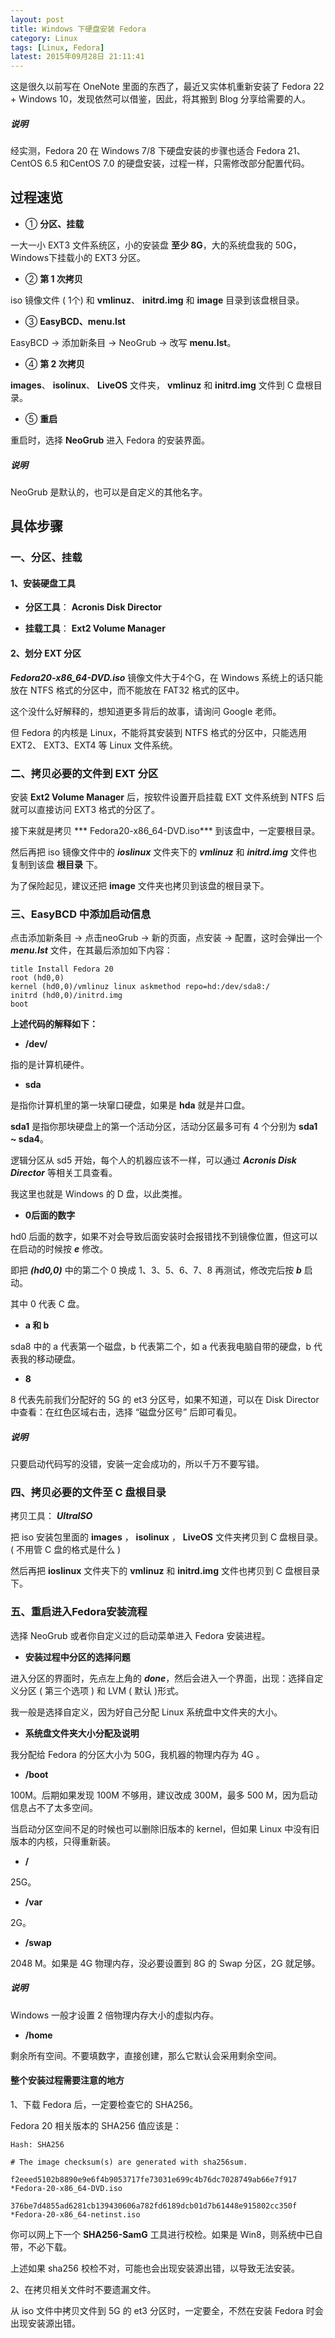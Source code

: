 ```yaml
---
layout: post
title: Windows 下硬盘安装 Fedora
category: Linux
tags: [Linux, Fedora]
latest: 2015年09月28日 21:11:41
---
```


这是很久以前写在 OneNote 里面的东西了，最近又实体机重新安装了 Fedora 22 + Windows 10，发现依然可以借鉴，因此，将其搬到 Blog 分享给需要的人。

##### **说明**

经实测，Fedora 20 在 Windows 7/8 下硬盘安装的步骤也适合 Fedora 21、CentOS 6.5 和CentOS 7.0 的硬盘安装，过程一样，只需修改部分配置代码。

过程速览
-

+ ① **分区、挂载**

一大一小 EXT3 文件系统区，小的安装盘 **至少 8G**，大的系统盘我的 50G，Windows下挂载小的 EXT3 分区。

+ ② **第 1 次拷贝**

iso 镜像文件 ( 1个) 和 **vmlinuz**、 **initrd.img** 和 **image** 目录到该盘根目录。

+ ③ **EasyBCD、menu.lst**

EasyBCD -> 添加新条目 -> NeoGrub -> 改写 **menu.lst**。

+ ④ **第 2 次拷贝**

**images**、 **isolinux**、 **LiveOS** 文件夹， **vmlinuz** 和 **initrd.img** 文件到 C 盘根目录。

+ ⑤ **重启**

重启时，选择 **NeoGrub** 进入 Fedora 的安装界面。 

##### **说明**

NeoGrub 是默认的，也可以是自定义的其他名字。

具体步骤
-

### 一、分区、挂载

#### **1、安装硬盘工具**

+ **分区工具**： **Acronis Disk Director**

+ **挂载工具**： **Ext2 Volume Manager**

#### **2、划分 EXT 分区**

***Fedora20-x86_64-DVD.iso*** 镜像文件大于4个G，在 Windows 系统上的话只能放在 NTFS 格式的分区中，而不能放在 FAT32 格式的区中。

这个没什么好解释的，想知道更多背后的故事，请询问 Google 老师。

但 Fedora 的内核是 Linux，不能将其安装到 NTFS 格式的分区中，只能选用 EXT2、 EXT3、EXT4 等 Linux 文件系统。

### 二、拷贝必要的文件到 EXT 分区

安装 **Ext2 Volume Manager** 后，按软件设置开启挂载 EXT 文件系统到 NTFS 后就可以直接访问 EXT3 格式的分区了。

接下来就是拷贝 *** Fedora20-x86_64-DVD.iso*** 到该盘中，一定要根目录。

然后再把 iso 镜像文件中的 ***ioslinux*** 文件夹下的 ***vmlinuz*** 和 ***initrd.img*** 文件也复制到该盘 **根目录** 下。

为了保险起见，建议还把 **image** 文件夹也拷贝到该盘的根目录下。

### 三、EasyBCD 中添加启动信息

点击添加新条目 -> 点击neoGrub -> 新的页面，点安装 -> 配置，这时会弹出一个 ***menu.lst*** 文件，在其最后添加如下内容：

```
title Install Fedora 20
root (hd0,0)
kernel (hd0,0)/vmlinuz linux askmethod repo=hd:/dev/sda8:/
initrd (hd0,0)/initrd.img
boot
```

**上述代码的解释如下：**

+ **/dev/**

指的是计算机硬件。

+ **sda**

是指你计算机里的第一块窜口硬盘，如果是 **hda** 就是并口盘。

**sda1** 是指你那块硬盘上的第一个活动分区，活动分区最多可有 4 个分别为 **sda1 ~ sda4**。

逻辑分区从 sd5 开始，每个人的机器应该不一样，可以通过 ***Acronis Disk Director*** 等相关工具查看。

我这里也就是 Windows 的 D 盘，以此类推。

+ **0后面的数字**

hd0 后面的数字，如果不对会导致后面安装时会报错找不到镜像位置，但这可以在启动的时候按 ***e*** 修改。

即把 ***(hd0,0)*** 中的第二个 0 换成 1、3、5、6、7、8 再测试，修改完后按 ***b*** 启动。

其中 0 代表 C 盘。

+ **a 和 b**

sda8 中的 a 代表第一个磁盘，b 代表第二个，如 a 代表我电脑自带的硬盘，b 代表我的移动硬盘。

+ **8**

8 代表先前我们分配好的 5G 的 et3 分区号，如果不知道，可以在 Disk Director 中查看：在红色区域右击，选择 “磁盘分区号” 后即可看见。

##### **说明**

只要启动代码写的没错，安装一定会成功的，所以千万不要写错。

### 四、拷贝必要的文件至 C 盘根目录

拷贝工具： ***UltraISO***

把 iso 安装包里面的 **images** ， **isolinux** ， **LiveOS** 文件夹拷贝到 C 盘根目录。( 不用管 C 盘的格式是什么 )

然后再把 **ioslinux** 文件夹下的 **vmlinuz** 和 **initrd.img** 文件也拷贝到 C 盘根目录下。

### 五、重启进入Fedora安装流程

选择 NeoGrub 或者你自定义过的启动菜单进入 Fedora 安装进程。

+ **安装过程中分区的选择问题**

进入分区的界面时，先点左上角的 ***done***，然后会进入一个界面，出现：选择自定义分区 ( 第三个选项 ) 和 LVM ( 默认 )形式。

我一般是选择自定义，因为好自己分配 Linux 系统盘中文件夹的大小。

+ **系统盘文件夹大小分配及说明**

我分配给 Fedora 的分区大小为 50G，我机器的物理内存为 4G 。

- **/boot**

100M。后期如果发现 100M 不够用，建议改成 300M，最多 500 M，因为启动信息占不了太多空间。

当启动分区空间不足的时候也可以删除旧版本的 kernel，但如果 Linux 中没有旧版本的内核，只得重新装。

- **/**

25G。

- **/var**

2G。

- **/swap**

2048 M。如果是 4G 物理内存，没必要设置到 8G 的 Swap 分区，2G 就足够。

##### **说明**

Windows 一般才设置 2 倍物理内存大小的虚拟内存。

- **/home**

剩余所有空间。不要填数字，直接创建，那么它默认会采用剩余空间。

#### **整个安装过程需要注意的地方**

1、下载 Fedora 后，一定要检查它的 SHA256。

Fedora 20 相关版本的 SHA256 值应该是：

```
Hash: SHA256

# The image checksum(s) are generated with sha256sum.

f2eeed5102b8890e9e6f4b9053717fe73031e699c4b76dc7028749ab66e7f917 *Fedora-20-x86_64-DVD.iso

376be7d4855ad6281cb139430606a782fd6189dcb01d7b61448e915802cc350f *Fedora-20-x86_64-netinst.iso
```

你可以网上下一个 **SHA256-SamG** 工具进行校检。如果是 Win8，则系统中已自带，不必下载。

上述如果 sha256 校检不对，可能也会出现安装源出错，以导致无法安装。

2、在拷贝相关文件时不要遗漏文件。

从 iso 文件中拷贝文件到 5G 的 et3 分区时，一定要全，不然在安装 Fedora 时会出现安装源出错。
